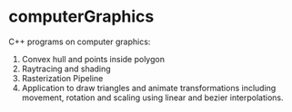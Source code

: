 # computerGraphics

C++ programs on computer graphics:

1. Convex hull and points inside polygon
2. Raytracing and shading
3. Rasterization Pipeline
4. Application to draw triangles and animate transformations including movement, rotation and scaling using linear and bezier interpolations.
